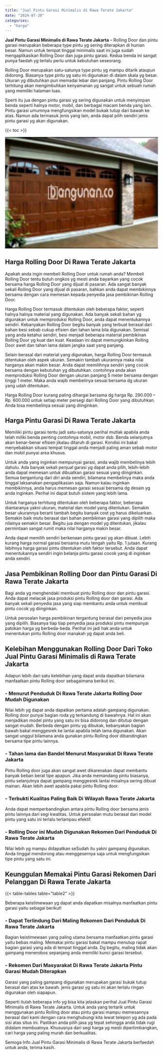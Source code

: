 ```yaml
---
title: "Jual Pintu Garasi Minimalis di Rawa Terate Jakarta"
date: "2024-07-20"
categories: 
  - "harga"
---
```


**Jual Pintu Garasi Minimalis di Rawa Terate Jakarta** – Rolling Door dan pintu garasi merupakan beberapa type pintu yg sering diterapkan di hunian besar. Namun untuk tempat tinggal minimalis saat ini juga sudah mengaplikasikan Rolling Door dan juga pintu garasi. Kedua benda ini sangat punya faedah yg terlalu perlu untuk kebutuhan seseorang.

Rolling Door merupakan satu-satunya type pintu yg mampu ditarik ataupun didorong. Biasanya type pintu yg satu ini digunakan di dalam skala yg besar. Ukuran yg dibutuhkan pun memadai lebar dan panjang. Pintu Rolling Door terhitung akan mengimbuhkan kenyamanan yg sangat untuk sebuah rumah yang memiliki halaman luas.

Sperti itu jua dengan pintu garasi yg sering digunakan untuk menyimpan benda seperti halnya motor, mobil, dan berbagai macam benda yang lain. Pintu garasi umumnya mengfungsikan model bukak tutup dari bawah ke atas. Namun ada termasuk jenis yang lain, anda dapat pilih sendiri jenis pintu garasi yg akan digunakan.

{{< toc >}}

![Jual Pintu Garasi Minimalis di Rawa Terate Jakarta](/images/pintu-garasi-71.png)

## Harga Rolling Door Di Rawa Terate Jakarta

Apakah anda ingin membeli Rolling Door untuk rumah anda? Membeli Rolling Door tentu butuh ongkos yg mesti anda bayarkan yang cocok bersama harga Rolling Door yang dijual di pasaran. Ada sangat banyak sekali Rolling Door yang dijual di pasaran, bahkan anda dapat membikinnya bersama dengan cara memesan kepada penyedia jasa pembikinan Rolling Door.

Harga Rolling Door termasuk ditentukan oleh beberapa faktor, seperti halnya halnya material yang digunakan. Ada banyak sekali bahan yg digunakan untuk memproduksi Rolling Door, anda dapat menentukannya sendiri. Kebanyakan Rolling Door begitu banyak yang terbuat berasal dari bahan besi sebab cukup efisien dan tahan lama bila digunakan. Semisal yang anda ketahui sendiri, besi menjadi beberapa material pembikinan Rolling Door yg kuat dan kuat. Keadaan ini dapat memungkinkan Rolling Door awet dan tahan lama dalam jangka saat yang panjang.

Selain berasal dari material yang digunakan, harga Rolling Door termasuk ditentukan oleh aspek ukuran. Semakin tambah ukurannya maka nilai harganya akan makin besar. Anda dapat memilihnya sendiri yang cocok bersama dengan kebutuhan yg dibutuhkan. contohnya anda akan memproduksi Rolling Door dengan ukuran panjang 5 meter bersama dengan tinggi 1 meter. Maka anda wajib membelinya sesuai bersama dg ukuran yang udah ditentukan.

Harga Rolling Door kurang paling dihargai bersama dg harga Rp. 290.000 – Rp. 600.000 untuk setiap meter persegi dari Rolling Door yang dibutuhkan. Anda bisa membelinya sesuai yang diinginkan.

## Harga Pintu Garasi Di Rawa Terate Jakarta

Memiliki pintu garasi tentu jadi satu-satunya perihal mutlak apabila anda telah miliki benda penting contohnya mobil, motor dsb. Benda selanjutnya akan benar-benar efisien jikalau ditaruh di garasi. Kondisi ini bakal menyebabkan situasi tempat tinggal anda menjadi paling aman sebab motor dan mobil punyai area khusus.

Untuk anda yang inginkan mempunyai garasi, anda wajib membelinya lebih dahulu. Ada banyak sekali penjual garasi yg dapat anda pilih, lebih-lebih anda dapat memesan untuk dibuatkan garasi sesuai yang diinginkan. Semua bergantung dari diri anda sendiri, bilamana membelinya maka anda tinggal laksanakan pengaplikasian saja. Namun kalau inginkan membikinnya, anda harus memesan garasi sesuai bersama dg desain yg anda inginkan. Perihal ini dapat butuh sistem yang lebih lama.

Untuk harganya terhitung ditentukan oleh beberapa faktor, beberapa diantaranya yakni ukuran, material dan model yang ditentukan. Semakin besar ukurannya berarti tambah begitu banyak cost yg harus dikeluarkan. Semakin baik mutu berasal dari bahan pembikinan garasi yang dipilih maka nilainya semakin besar. Begitu jua dengan model yg ditentukan, jikalau permintaan sangat rumit maka nilai harganya makin besar.

Anda dapat memilih sendiri berkenaan pintu garasi yg akan dibuat. Lebih kurang harga normal garasi bersama mutu tengah yaitu Rp. 1 jutaan. Kurang lebihnya harga garasi pintu ditentukan oleh faktor tersebut. Anda dapat menentukannya sendiri ingin belanja pintu garasi cocok yang di inginkan anda sendiri.

## Jasa Pembikinan Rolling Door dan Pintu Garasi Di Rawa Terate Jakarta

Bagi anda yg menghendaki membuat pintu Rolling door dan pintu garasi. Anda dapat melacak jasa produksi pintu Rolling door dan garasi. Ada banyak sekali penyedia jasa yang siap membantu anda untuk membuat pintu cocok yg diinginkan.

Untuk persoalan harga pembikinan tergantung berasal dari penyedia jasa yang dipilih. Biasanya tiap tiap penyedia jasa produksi pintu mempunyai patokan harga yg berbeda-beda. Perihal ini jadi hak anda untuk menentukan pintu Rolling door manakah yg dapat anda beli.

## Kelebihan Menggunakan Rolling Door Dari Toko Jual Pintu Garasi Minimalis di Rawa Terate Jakarta

Adapun lebih dari satu kelebihan yang dapat anda dapatkan bilamana manfaatkan pintu Rolling door sebagaimana berikut ini.

### \- Menurut Penduduk Di Rawa Terate Jakarta Rolling Door Mudah Digunakan

Nilai lebih yg dapat anda dapatkan pertama adalah gampang digunakan. Rolling door punyai bagian roda yg terkandung di bawahnya. Hal ini akan menjadikan model pintu yang satu ini bisa didorong dan ditutup dengan sangat mudah. Berbeda dengan pintu yg dibukak, kebanyakan bagian bawah bakal menggesrek ke lantai apabila telah lama digunakan. Akan sangat unggul bilamana anda gunakan pintu Rolling door dibandingkan bersama tipe pintu lainnya.

### \- Tahan lama dan Bandel Menurut Masyarakat Di Rawa Terate Jakarta

Pintu Rolling door juga akan sangat awet dikarenakan dapat membantu banyak beban berat tipe apapun. Jika anda memandang pintu biasanya, pintu selanjutnya dapat gampang menggesrek lantai misalnya sering dibuat mainan. Akan lebih awet apabila pakai pintu Rolling door.

### \- Terbukti Kualitas Paling Baik Di Wilayah Rawa Terate Jakarta

Anda dapat memperbandingkan antara pintu Rolling door bersama jenis pintu lainnya dari segi kwalitas. Untuk persoalan mutu berasal dari model pintu yang satu ini terlalu terlampau efektif.

### \- Rolling Door ini Mudah Digunakan Rekomen Dari Penduduk Di Rawa Terate Jakarta

Nilai lebih yg mampu didapatkan seSudah itu yakni gampang digunakan. Anda tinggal mendorong atau menggesernya saja untuk mengfungsikan tipe pintu yang satu ini.

## Keunggulan Memakai Pintu Garasi Rekomen Dari Pelanggan Di Rawa Terate Jakarta

{{< table-tables table="table2" >}}

Beberapa keistimewaan yg dapat anda dapatkan misalnya manfaatkan pintu garasi yaitu sebagai berikut!

### \- Dapat Terlindung Dari Maling Rekomen Dari Penduduk Di Rawa Terate Jakarta

Bagian keistimewaan yang paling utama bersama manfaatkan pintu garasi yaitu bebas maling. Memakai pintu garasi bakal mampu menutup rapat bagian garasi yang ada di tempat tinggal anda. Dg begitu, maling tidak akan gampang menerobos sepanjang anda memiliki kunci garasi tersebut.

### \- Rekomen Dari Masyarakat Di Rawa Terate Jakarta Pintu Garasi Mudah Diterapkan

Garasi yang paling gampang digunakan merupakan garasi bukak tutup berasal dari atas ke bawah. jenis garasi yg satu ini akan terlalu ringan digunakan oleh siapapun.

Seperti itulah beberapa info yg bisa kita jelaskan perihal Jual Pintu Garasi Minimalis di Rawa Terate Jakarta. Untuk anda yang tertarik untuk menggunakan pintu Rolling door atau pintu garasi mampu memesannya berasal dari kami dengan cara menghubungi kita lewat telepon yg ada pada sisi atas situs ini. Pastikan anda pilih jasa yg tepat sehingga anda tidak rugi didalam membuatnya. Khususnya dari segi harga yg mesti dipertimbangkan, cari harga yang paling murah dan berkualitas.

Semoga Info Jual Pintu Garasi Minimalis di Rawa Terate Jakarta berfaedah untuk anda, terima kasih.
